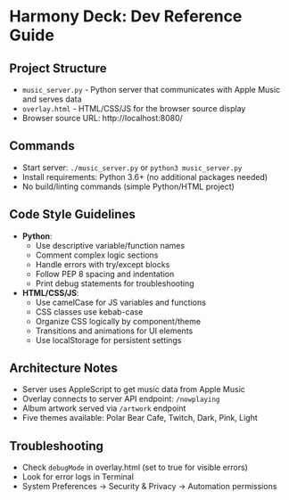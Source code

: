 # Harmony Deck: Dev Reference Guide

## Project Structure
- `music_server.py` - Python server that communicates with Apple Music and serves data
- `overlay.html` - HTML/CSS/JS for the browser source display
- Browser source URL: http://localhost:8080/

## Commands
- Start server: `./music_server.py` or `python3 music_server.py`
- Install requirements: Python 3.6+ (no additional packages needed)
- No build/linting commands (simple Python/HTML project)

## Code Style Guidelines
- **Python**: 
  - Use descriptive variable/function names
  - Comment complex logic sections
  - Handle errors with try/except blocks
  - Follow PEP 8 spacing and indentation
  - Print debug statements for troubleshooting
- **HTML/CSS/JS**:
  - Use camelCase for JS variables and functions
  - CSS classes use kebab-case
  - Organize CSS logically by component/theme
  - Transitions and animations for UI elements
  - Use localStorage for persistent settings

## Architecture Notes
- Server uses AppleScript to get music data from Apple Music
- Overlay connects to server API endpoint: `/nowplaying`
- Album artwork served via `/artwork` endpoint
- Five themes available: Polar Bear Cafe, Twitch, Dark, Pink, Light

## Troubleshooting
- Check `debugMode` in overlay.html (set to true for visible errors)
- Look for error logs in Terminal
- System Preferences → Security & Privacy → Automation permissions